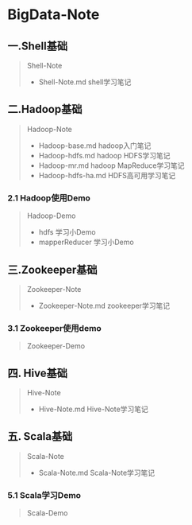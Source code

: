 # BigData-Note

## 一.Shell基础

> Shell-Note
> - Shell-Note.md       shell学习笔记

## 二.Hadoop基础

> Hadoop-Note
> - Hadoop-base.md      hadoop入门笔记
> - Hadoop-hdfs.md      hadoop HDFS学习笔记
> - Hadoop-mr.md        hadoop MapReduce学习笔记
> - Hadoop-hdfs-ha.md   HDFS高可用学习笔记

### 2.1 Hadoop使用Demo

> Hadoop-Demo
> - hdfs            学习小Demo
> - mapperReducer   学习小Demo   

## 三.Zookeeper基础

> Zookeeper-Note
> - Zookeeper-Note.md   zookeeper学习笔记

### 3.1 Zookeeper使用demo

> Zookeeper-Demo

## 四. Hive基础

> Hive-Note
> - Hive-Note.md    Hive-Note学习笔记

## 五. Scala基础
> Scala-Note
> - Scala-Note.md   Scala-Note学习笔记

### 5.1 Scala学习Demo
> Scala-Demo  
